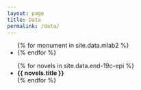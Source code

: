 ```yaml
---
layout: page
title: Data
permalink: /data/
---
```


<ul>
{% for monument in site.data.mlab2 %}
  <li>
{% endfor %}
</ul>

<ul>
{% for novels in site.data.end-19c-epi %}
  <li>
    <strong>{{ novels.title }}</strong>
  </li>
{% endfor %}
</ul>
